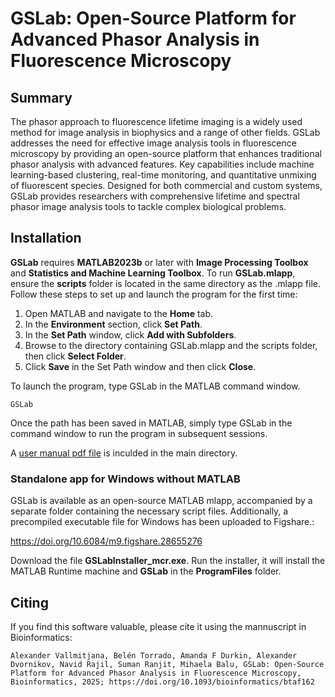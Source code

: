 # GSLab: Open-Source Platform for Advanced Phasor Analysis in Fluorescence Microscopy

## Summary

The phasor approach to fluorescence lifetime imaging is a widely used method for image analysis in biophysics and a range of other fields. GSLab addresses the need for effective image analysis tools in fluorescence microscopy by providing an open-source platform that enhances traditional phasor analysis with advanced features. Key capabilities include machine learning-based clustering, real-time monitoring, and quantitative unmixing of fluorescent species. Designed for both commercial and custom systems, GSLab provides researchers with comprehensive lifetime and spectral phasor image analysis tools to tackle complex biological problems.

## Installation

**GSLab** requires **MATLAB2023b** or later with **Image Processing Toolbox** and **Statistics and Machine Learning Toolbox**. To run **GSLab.mlapp**, ensure the **scripts** folder is located in the same directory as the .mlapp file. Follow these steps to set up and launch the program for the first time:
1.	Open MATLAB and navigate to the **Home** tab.
2.	In the **Environment** section, click **Set Path**.
3.	In the **Set Path** window, click **Add with Subfolders**.
4.	Browse to the directory containing GSLab.mlapp and the scripts folder, then click **Select Folder**.
5.	Click **Save** in the Set Path window and then click **Close**.
  
To launch the program, type GSLab in the MATLAB command window.
```
GSLab
```
Once the path has been saved in MATLAB, simply type GSLab in the command window to run the program in subsequent sessions.

A [user manual pdf file](GSLab_Manual.pdf) is inculded in the main directory. 

### Standalone app for Windows without MATLAB

GSLab is available as an open-source MATLAB mlapp, accompanied by a separate folder containing the necessary script files. Additionally, a precompiled executable file for Windows has been uploaded to Figshare.:

https://doi.org/10.6084/m9.figshare.28655276

Download the file **GSLabInstaller_mcr.exe**. Run the installer, it will install the MATLAB Runtime machine and **GSLab** in the **ProgramFiles** folder. 



## Citing
If you find this software valuable, please cite it using the mannuscript in Bioinformatics:
```
Alexander Vallmitjana, Belén Torrado, Amanda F Durkin, Alexander Dvornikov, Navid Rajil, Suman Ranjit, Mihaela Balu, GSLab: Open-Source Platform for Advanced Phasor Analysis in Fluorescence Microscopy, Bioinformatics, 2025; https://doi.org/10.1093/bioinformatics/btaf162
```
